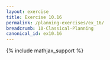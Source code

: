```yaml
---
layout: exercise
title: Exercise 10.16
permalink: /planning-exercises/ex_16/
breadcrumb: 10-Classical-Planning
canonical_id: ex10.16
---
```


{% include mathjax_support %}
